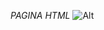 *PAGINA HTML*
![Alt](https://www.bing.com/images/search?view=detailV2&ccid=uY526%2fP6&id=0B9B5FD2B53609102E9852EE2AA61319BC030CCB&thid=OIP.uY526_P6bXgEgUHxbcWDFAAAAA&mediaurl=https%3a%2f%2facordesweb.com%2fimg%2fel-bicho-2526af6810f8dd6c78998613c2651088.jpg&cdnurl=https%3a%2f%2fth.bing.com%2fth%2fid%2fR.b98e76ebf3fa6d78048141f16dc58314%3frik%3dywwDvBkTpiruUg%26pid%3dImgRaw%26r%3d0%26sres%3d1%26sresct%3d1%26srh%3d800%26srw%3d800&exph=400&expw=400&q=EL+BICHO&simid=608012493460824409&FORM=IRPRST&ck=45824587EACE91968EFB221E740D6CFC&selectedIndex=0&itb=0)
